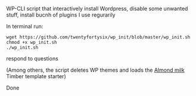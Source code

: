 WP-CLI script that interactively install Wordpress,
disable some unwanted stuff, install bucnh of plugins I use regurarily

In terminal run:
```
wget https://github.com/twentyfortysix/wp_init/blob/master/wp_init.sh
chmod +x wp_init.sh
./wp_init.sh
```
respond to questions

(Among others, the script deletes WP themes and loads the <a href="https://github.com/twentyfortysix/almond-milk">Almond milk</a> Timber template starter)

Done
